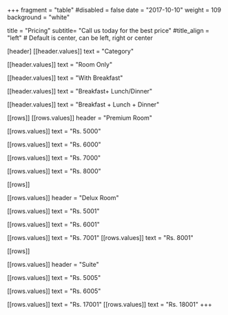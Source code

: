 +++
fragment = "table"
#disabled = false
date = "2017-10-10"
weight = 109
background = "white"

title = "Pricing"
subtitle= "Call us today for the best price"
#title_align = "left" # Default is center, can be left, right or center

[header]
  [[header.values]]
    text = "Category"

  [[header.values]]
    text = "Room Only"

  [[header.values]]
    text = "With Breakfast"

  [[header.values]]
    text = "Breakfast+ Lunch/Dinner"

  [[header.values]]
    text = "Breakfast + Lunch + Dinner"


[[rows]]
  [[rows.values]]
    header = "Premium Room"

  [[rows.values]]
    text = "Rs. 5000"

  [[rows.values]]
    text = "Rs. 6000"

  [[rows.values]]
    text = "Rs. 7000"

  [[rows.values]]
    text = "Rs. 8000"

[[rows]]

[[rows.values]]
    header = "Delux Room"

  [[rows.values]]
    text = "Rs. 5001"

  [[rows.values]]
    text = "Rs. 6001"

  [[rows.values]]
    text = "Rs. 7001"
  [[rows.values]]
    text = "Rs. 8001"
    
[[rows]]

 [[rows.values]]
    header = "Suite"

  [[rows.values]]
    text = "Rs. 5005"

  [[rows.values]]
    text = "Rs. 6005"

  [[rows.values]]
    text = "Rs. 17001"
  [[rows.values]]
    text = "Rs. 18001"
+++
 
